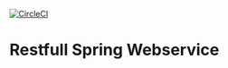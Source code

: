 [![CircleCI](https://circleci.com/gh/hzdawoud/spring-api.svg?style=svg)](https://circleci.com/gh/hzdawoud/spring-api)
# Restfull Spring Webservice
